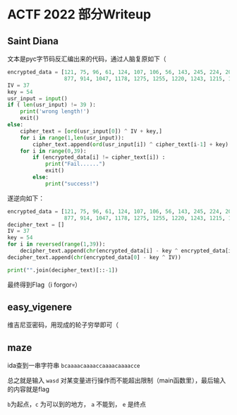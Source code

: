 # ACTF 2022 部分Writeup

## Saint Diana

文本是pyc字节码反汇编出来的代码，通过人脑复原如下（

```python
encrypted_data = [121, 75, 96, 61, 124, 107, 106, 56, 143, 245, 224, 206, 309, 394, 538, 691, 802, 886, 891, 858,
                  877, 914, 1047, 1178, 1275, 1255, 1220, 1243, 1215, 1300, 1456, 1485, 1524, 1505, 1467, 1546, 1699, 127194, 127197]
IV = 37
key = 54
usr_input = input()
if ( len(usr_input) != 39 ):
    print('wrong length!')
    exit()
else:
    cipher_text = [ord(usr_input[0]) ^ IV + key,]
    for i in range(1,len(usr_input)):
        cipher_text.append(ord(usr_input[i]) ^ cipher_text[i-1] + key)
    for i in range(0,39):
        if (encrypted_data[i] != cipher_text[i]) :
            print("Fail......")
            exit()
        else:
            print("success!")

```

遂逆向如下：

```python
encrypted_data = [121, 75, 96, 61, 124, 107, 106, 56, 143, 245, 224, 206, 309, 394, 538, 691, 802, 886, 891, 858,
                  877, 914, 1047, 1178, 1275, 1255, 1220, 1243, 1215, 1300, 1456, 1485, 1524, 1505, 1467, 1546, 1699, 127194, 127197]
decipher_text = []
IV = 37
key = 54
for i in reversed(range(1,39)):
    decipher_text.append(chr(encrypted_data[i] - key ^ encrypted_data[i-1]))
decipher_text.append(chr(encrypted_data[0] - key ^ IV))

print("".join(decipher_text)[::-1])
```

最终得到Flag（i forgor💀）

## easy_vigenere

维吉尼亚密码，用现成的轮子穷举即可（

## maze

ida查到一串字符串 `bcaaaacaaaaccaaaacaaaacce` 

总之就是输入 `wasd` 对某变量进行操作而不能超出限制（main函数里），最后输入的内容就是flag

`b`为起点，`c` 为可以到的地方， `a` 不能到， `e` 是终点
